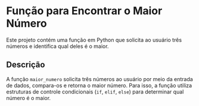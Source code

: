 # Função para Encontrar o Maior Número

Este projeto contém uma função em Python que solicita ao usuário três números e identifica qual deles é o maior. 

## Descrição

A função `maior_numero` solicita três números ao usuário por meio da entrada de dados, compara-os e retorna o maior número. Para isso, a função utiliza estruturas de controle condicionais (`if`, `elif`, `else`) para determinar qual número é o maior.
